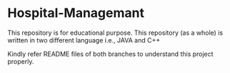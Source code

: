 # Hospital-Managemant
This repository is for educational purpose. This repository (as a whole) is written in two different language i.e., JAVA and C++

Kindly refer README files of both branches to understand this project properly.
